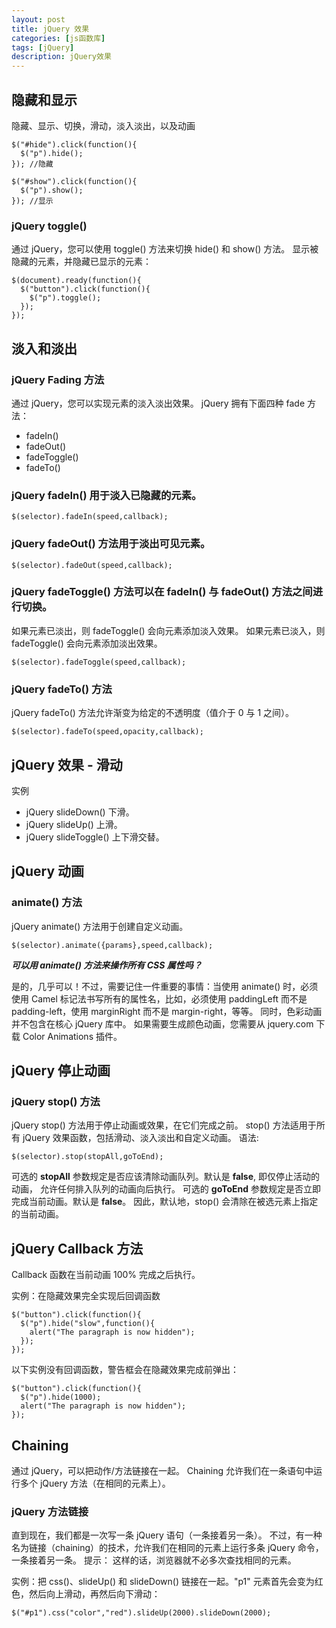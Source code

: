 ```yaml
---
layout: post
title: jQuery 效果
categories: [js函数库]
tags: [jQuery]
description: jQuery效果
---
```


## 隐藏和显示

隐藏、显示、切换，滑动，淡入淡出，以及动画

```
$("#hide").click(function(){
  $("p").hide();
}); //隐藏

$("#show").click(function(){
  $("p").show();
}); //显示
```
### jQuery toggle()

通过 jQuery，您可以使用 toggle() 方法来切换 hide() 和 show() 方法。
显示被隐藏的元素，并隐藏已显示的元素：

```
$(document).ready(function(){
  $("button").click(function(){
    $("p").toggle();
  });
});
```

## 淡入和淡出

### jQuery Fading 方法

通过 jQuery，您可以实现元素的淡入淡出效果。
jQuery 拥有下面四种 fade 方法：
- fadeIn()
- fadeOut()
- fadeToggle()
- fadeTo()

### jQuery fadeIn() 用于淡入已隐藏的元素。

```
$(selector).fadeIn(speed,callback);
```

### jQuery fadeOut() 方法用于淡出可见元素。

```
$(selector).fadeOut(speed,callback);
```

### jQuery fadeToggle() 方法可以在 fadeIn() 与 fadeOut() 方法之间进行切换。
如果元素已淡出，则 fadeToggle() 会向元素添加淡入效果。
如果元素已淡入，则 fadeToggle() 会向元素添加淡出效果。

```
$(selector).fadeToggle(speed,callback);
```

### jQuery fadeTo() 方法

jQuery fadeTo() 方法允许渐变为给定的不透明度（值介于 0 与 1 之间）。

```
$(selector).fadeTo(speed,opacity,callback);
```

## jQuery 效果 - 滑动

实例
- jQuery slideDown()
下滑。
- jQuery slideUp()
上滑。
- jQuery slideToggle()
上下滑交替。

## jQuery 动画

### animate() 方法
jQuery animate() 方法用于创建自定义动画。

```
$(selector).animate({params},speed,callback);
```

***可以用 animate() 方法来操作所有 CSS 属性吗？***

是的，几乎可以！不过，需要记住一件重要的事情：当使用 animate() 时，必须使用 Camel 标记法书写所有的属性名，比如，必须使用 paddingLeft 而不是 padding-left，使用 marginRight 而不是 margin-right，等等。
同时，色彩动画并不包含在核心 jQuery 库中。
如果需要生成颜色动画，您需要从 jquery.com 下载 Color Animations 插件。

## jQuery 停止动画

### jQuery stop() 方法

jQuery stop() 方法用于停止动画或效果，在它们完成之前。
stop() 方法适用于所有 jQuery 效果函数，包括滑动、淡入淡出和自定义动画。
语法:

```
$(selector).stop(stopAll,goToEnd);
```

可选的 **stopAll** 参数规定是否应该清除动画队列。默认是 **false**,
即仅停止活动的动画，
允许任何排入队列的动画向后执行。
可选的 **goToEnd** 参数规定是否立即完成当前动画。默认是 **false**。
因此，默认地，stop() 会清除在被选元素上指定的当前动画。

## jQuery Callback 方法

Callback 函数在当前动画 100% 完成之后执行。

实例：在隐藏效果完全实现后回调函数

```
$("button").click(function(){
  $("p").hide("slow",function(){
    alert("The paragraph is now hidden");
  });
});
```

以下实例没有回调函数，警告框会在隐藏效果完成前弹出：
```
$("button").click(function(){
  $("p").hide(1000);
  alert("The paragraph is now hidden");
});
```

## Chaining

通过 jQuery，可以把动作/方法链接在一起。
Chaining 允许我们在一条语句中运行多个 jQuery 方法（在相同的元素上）。

### jQuery 方法链接

直到现在，我们都是一次写一条 jQuery 语句（一条接着另一条）。
不过，有一种名为链接（chaining）的技术，允许我们在相同的元素上运行多条 jQuery 命令，一条接着另一条。
提示： 这样的话，浏览器就不必多次查找相同的元素。

实例：把 css()、slideUp() 和 slideDown() 链接在一起。"p1" 元素首先会变为红色，然后向上滑动，再然后向下滑动：

```
$("#p1").css("color","red").slideUp(2000).slideDown(2000);
```
